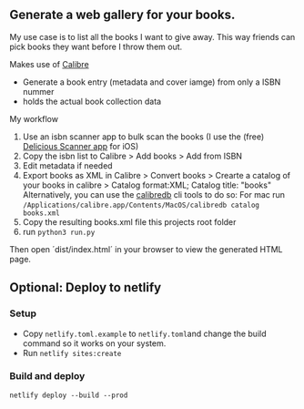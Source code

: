 ## Generate a web gallery for your books.

My use case is to list all the books I want to give away.
This way friends can pick books they want before I throw them out.

Makes use of [Calibre](https://calibre-ebook.com)
- Generate a book entry (metadata and cover iamge) from only a ISBN nummer
- holds the actual book collection data

My workflow
1. Use an isbn scanner app to bulk scan the books (I use the (free) [Delicious Scanner app](https://apps.apple.com/app/id637919291) for iOS)
2. Copy the isbn list to Calibre > Add books > Add from ISBN
3. Edit metadata if needed
4. Export books as XML in Calibre > Convert books > Crearte a catalog of your books in calibre > Catalog format:XML; Catalog title: "books"  
   Alternatively, you can use the [calibredb](https://manual.calibre-ebook.com/generated/en/calibredb.html#catalog) cli tools to do so: For mac run `/Applications/calibre.app/Contents/MacOS/calibredb catalog books.xml`
5. Copy the resulting books.xml file this projects root folder
6. run `python3 run.py`

Then open ´dist/index.html´ in your browser to view the generated HTML page.


## Optional: Deploy to netlify

### Setup
- Copy `netlify.toml.example` to `netlify.toml`and change the build command so it works on your system.
- Run `netlify sites:create`
 

### Build and deploy 

`netlify deploy --build --prod`
